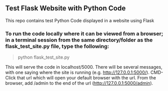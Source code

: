 ## Test Flask Website with Python Code

This repo contains test Python Code displayed in a website using Flask

### To run the code locally where it can be viewed from a browser; in a terminal session from the same directory/folder as the flask_test_site.py file, type the following:

> python flask_test_site.py

This will serve the code in localhost/5000. There will be several messages, with one saying where the site is running (e.g. http://127.0.0.1:5000/). CMD-Click that url which will open your default browser with the url. From the browser, add /admin to the end of the url (http://127.0.0.1:5000/admin).

